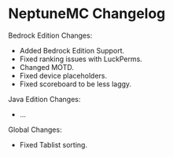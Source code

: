 # NeptuneMC Changelog

Bedrock Edition Changes:
- Added Bedrock Edition Support.
- Fixed ranking issues with LuckPerms.
- Changed MOTD.
- Fixed device placeholders.
- Fixed scoreboard to be less laggy.

Java Edition Changes:
- ...

Global Changes:
- Fixed Tablist sorting.
